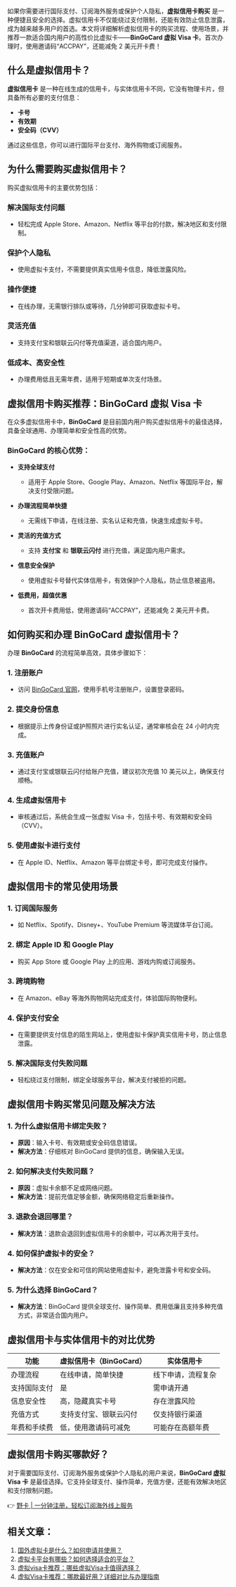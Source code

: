 如果你需要进行国际支付、订阅海外服务或保护个人隐私，**虚拟信用卡购买** 是一种便捷且安全的选择。虚拟信用卡不仅能绕过支付限制，还能有效防止信息泄露，成为越来越多用户的首选。本文将详细解析虚拟信用卡的购买流程、使用场景，并推荐一款适合国内用户的高性价比虚拟卡——**BinGoCard 虚拟 Visa 卡**。首次办理时，使用邀请码“ACCPAY”，还能减免 2 美元开卡费！

## 什么是虚拟信用卡？

**虚拟信用卡** 是一种在线生成的信用卡，与实体信用卡不同，它没有物理卡片，但具备所有必要的支付信息：

- **卡号**
- **有效期**
- **安全码（CVV）**

通过这些信息，你可以进行国际平台支付、海外购物或订阅服务。

## 为什么需要购买虚拟信用卡？

购买虚拟信用卡的主要优势包括：

### 解决国际支付问题
- 轻松完成 Apple Store、Amazon、Netflix 等平台的付款，解决地区和支付限制。

### 保护个人隐私
- 使用虚拟卡支付，不需要提供真实信用卡信息，降低泄露风险。

### 操作便捷
- 在线办理，无需银行排队或等待，几分钟即可获取虚拟卡号。

### 灵活充值
- 支持支付宝和银联云闪付等充值渠道，适合国内用户。

### 低成本、高安全性
- 办理费用低且无需年费，适用于短期或单次支付场景。

## 虚拟信用卡购买推荐：BinGoCard 虚拟 Visa 卡

在众多虚拟信用卡中，**BinGoCard** 是目前国内用户购买虚拟信用卡的最佳选择，具备全球通用、办理简单和安全性高的优势。

### BinGoCard 的核心优势：

- **支持全球支付**
  - 适用于 Apple Store、Google Play、Amazon、Netflix 等国际平台，解决支付受限问题。

- **办理流程简单快捷**
  - 无需线下申请，在线注册、实名认证和充值，快速生成虚拟卡号。

- **灵活的充值方式**
  - 支持 **支付宝** 和 **银联云闪付** 进行充值，满足国内用户需求。

- **信息安全保护**
  - 使用虚拟卡号替代实体信用卡，有效保护个人隐私，防止信息被盗用。

- **低费用，超值优惠**
  - 首次开卡费用低，使用邀请码“ACCPAY”，还能减免 2 美元开卡费。

## 如何购买和办理 BinGoCard 虚拟信用卡？

办理 **BinGoCard** 的流程简单高效，具体步骤如下：

### 1. 注册账户
- 访问 [BinGoCard 官网](https://bit.ly/bewildcard)，使用手机号注册账户，设置登录密码。

### 2. 提交身份信息
- 根据提示上传身份证或护照照片进行实名认证，通常审核会在 24 小时内完成。

### 3. 充值账户
- 通过支付宝或银联云闪付给账户充值，建议初次充值 10 美元以上，确保支付顺畅。

### 4. 生成虚拟信用卡
- 审核通过后，系统会生成一张虚拟 Visa 卡，包括卡号、有效期和安全码（CVV）。

### 5. 使用虚拟卡进行支付
- 在 Apple ID、Netflix、Amazon 等平台绑定卡号，即可完成支付操作。

## 虚拟信用卡的常见使用场景

### 1. 订阅国际服务
- 如 Netflix、Spotify、Disney+、YouTube Premium 等流媒体平台订阅。

### 2. 绑定 Apple ID 和 Google Play
- 购买 App Store 或 Google Play 上的应用、游戏内购或订阅服务。

### 3. 跨境购物
- 在 Amazon、eBay 等海外购物网站完成支付，体验国际购物便利。

### 4. 保护支付安全
- 在需要提供支付信息的陌生网站上，使用虚拟卡保护真实信用卡号，防止信息泄露。

### 5. 解决国际支付失败问题
- 轻松绕过支付限制，绑定全球服务平台，解决支付被拒的问题。

## 虚拟信用卡购买常见问题及解决方法

### 1. 为什么虚拟信用卡绑定失败？
- **原因**：输入卡号、有效期或安全码信息错误。
- **解决方法**：仔细核对 BinGoCard 提供的信息，确保输入无误。

### 2. 如何解决支付失败问题？
- **原因**：虚拟卡余额不足或网络问题。
- **解决方法**：提前充值足够金额，确保网络稳定后重新操作。

### 3. 退款会退回哪里？
- **解决方法**：退款会退回到虚拟信用卡的余额中，可以再次用于支付。

### 4. 如何保护虚拟卡的安全？
- **解决方法**：仅在安全和可信的网站使用虚拟卡，避免泄露卡号和安全码。

### 5. 为什么选择 BinGoCard？
- **解决方法**：BinGoCard 提供全球支付、操作简单、费用低廉且支持多种充值方式，非常适合国内用户。

## 虚拟信用卡与实体信用卡的对比优势

| 功能                | 虚拟信用卡（BinGoCard） | 实体信用卡      |
|---------------------|--------------------------|------------------|
| 办理流程            | 在线申请，简单快捷      | 线下申请，流程复杂 |
| 支持国际支付        | 是                       | 需申请开通       |
| 信息安全性          | 高，隐藏真实卡号        | 存在泄露风险     |
| 充值方式            | 支持支付宝、银联云闪付  | 仅支持银行渠道   |
| 年费和手续费        | 低，使用邀请码可减免    | 可能存在高额年费 |

## 虚拟信用卡购买哪款好？

对于需要国际支付、订阅海外服务或保护个人隐私的用户来说，**BinGoCard 虚拟 Visa 卡** 是最佳选择。它支持全球支付、操作简单，充值方便，还能有效解决地区和支付限制问题。

👉 [野卡 | 一分钟注册，轻松订阅海外线上服务](https://bit.ly/bewildcard)

## 相关文章：

1. [国外虚拟卡是什么？如何申请并使用？](https://cantgpt.com/2024/12/02/1202-2/)
2. [虚拟卡平台有哪些？如何选择适合的平台？](https://cantgpt.com/2024/12/02/1202-3/)
3. [虚拟visa卡推荐：哪些虚拟Visa卡值得选择？](https://cantgpt.com/2024/12/05/%e8%99%9a%e6%8b%9fvisa/)
4. [虚拟Visa卡推荐：哪款最好用？详细对比与办理指南](https://cantgpt.com/2024/12/17/%e8%99%9a%e6%8b%9fvisa%e5%8d%a1%e6%8e%a8%e8%8d%90/)